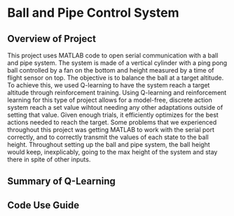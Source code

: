 # Ball and Pipe Control System 

## Overview of Project
This project uses MATLAB code to open serial communication with a ball and pipe system.
The system is made of a vertical cylinder with a ping pong ball controlled 
by a fan on the bottom and height measured by a time of flight sensor on top. 
The objective is to balance the ball at a target altitude. To achieve this, we used 
Q-learning to have the system reach a target altitude through reinforcement training. 
Using Q-learning and reinforcement learning for this type of project allows for a model-free,
discrete action system reach a set value wihtout needing any other adaptations outside of 
setting that value. Given enough trials, it efficiently optimizes for the best actions needed 
to reach the target. 
Some problems that we experienced throughout this project was getting MATLAB to work with 
the serial port correctly, and to correctly transmit the values of each state to the ball 
height. Throughout setting up the ball and pipe system, the ball height would keep, 
inexplicably, going to the max height of the system and stay there in spite of other inputs.

## Summary of Q-Learning


## Code Use Guide
